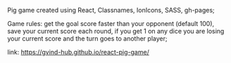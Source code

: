 Pig game created using React, Classnames, IonIcons, SASS, gh-pages;

Game rules: get the goal score faster than your opponent (default 100), save your current score each round, if you get 1 on any dice you are losing
 your current score and the turn goes to another player;
 
 link: https://gvind-hub.github.io/react-pig-game/